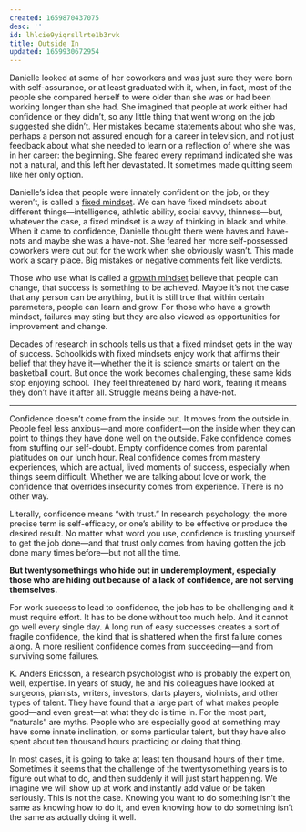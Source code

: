 ```yaml
---
created: 1659870437075
desc: ''
id: lhlcie9yiqrsllrte1b3rvk
title: Outside In
updated: 1659930672954
---
```

   
Danielle looked at some of her coworkers and was just sure they were born with self-assurance, or at least graduated with it, when, in fact, most of the people she compared herself to were older than she was or had been working longer than she had. She imagined that people at work either had confidence or they didn’t, so any little thing that went wrong on the job suggested she didn’t. Her mistakes became statements about who she was, perhaps a person not assured enough for a career in television, and not just feedback about what she needed to learn or a reflection of where she was in her career: the beginning. She feared every reprimand indicated she was not a natural, and this left her devastated. It sometimes made quitting seem like her only option.   
   
Danielle’s idea that people were innately confident on the job, or they weren’t, is called a [fixed mindset](/not_created.md). We can have fixed mindsets about different things—intelligence, athletic ability, social savvy, thinness—but, whatever the case, a fixed mindset is a way of thinking in black and white. When it came to confidence, Danielle thought there were haves and have-nots and maybe she was a have-not. She feared her more self-possessed coworkers were cut out for the work when she obviously wasn’t. This made work a scary place. Big mistakes or negative comments felt like verdicts.   
   
Those who use what is called a [growth mindset](/not_created.md) believe that people can change, that success is something to be achieved. Maybe it’s not the case that any person can be anything, but it is still true that within certain parameters, people can learn and grow. For those who have a growth mindset, failures may sting but they are also viewed as opportunities for improvement and change.   
   
Decades of research in schools tells us that a fixed mindset gets in the way of success. Schoolkids with fixed mindsets enjoy work that affirms their belief that they have it—whether the it is science smarts or talent on the basketball court. But once the work becomes challenging, these same kids stop enjoying school. They feel threatened by hard work, fearing it means they don’t have it after all. Struggle means being a have-not.   
   
   
---   
   
Confidence doesn’t come from the inside out. It moves from the outside in. People feel less anxious—and more confident—on the inside when they can point to things they have done well on the outside. Fake confidence comes from stuffing our self-doubt. Empty confidence comes from parental platitudes on our lunch hour. Real confidence comes from mastery experiences, which are actual, lived moments of success, especially when things seem difficult. Whether we are talking about love or work, the confidence that overrides insecurity comes from experience. There is no other way.   
   
Literally, confidence means “with trust.” In research psychology, the more precise term is self-efficacy, or one’s ability to be effective or produce the desired result. No matter what word you use, confidence is trusting yourself to get the job done—and that trust only comes from having gotten the job done many times before—but not all the time.   
   
**But twentysomethings who hide out in underemployment, especially those who are hiding out because of a lack of confidence, are not serving themselves.**   
   
For work success to lead to confidence, the job has to be challenging and it must require effort. It has to be done without too much help. And it cannot go well every single day. A long run of easy successes creates a sort of fragile confidence, the kind that is shattered when the first failure comes along. A more resilient confidence comes from succeeding—and from surviving some failures.   
   
K. Anders Ericsson, a research psychologist who is probably the expert on, well, expertise. In years of study, he and his colleagues have looked at surgeons, pianists, writers, investors, darts players, violinists, and other types of talent. They have found that a large part of what makes people good—and even great—at what they do is time in. For the most part, “naturals” are myths. People who are especially good at something may have some innate inclination, or some particular talent, but they have also spent about ten thousand hours practicing or doing that thing.   
   
In most cases, it is going to take at least ten thousand hours of their time. Sometimes it seems that the challenge of the twentysomething years is to figure out what to do, and then suddenly it will just start happening. We imagine we will show up at work and instantly add value or be taken seriously. This is not the case. Knowing you want to do something isn’t the same as knowing how to do it, and even knowing how to do something isn’t the same as actually doing it well.